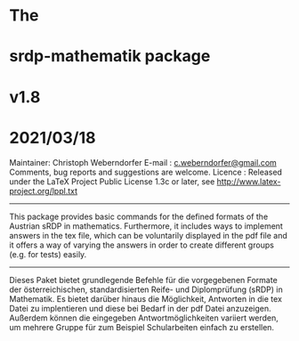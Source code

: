 
#                The
#          srdp-mathematik package
#               v1.8
#
#            2021/03/18


Maintainer: Christoph Weberndorfer
E-mail    : c.weberndorfer@gmail.com
            Comments, bug reports and suggestions are welcome.
Licence   : Released under the LaTeX Project Public License 1.3c or
            later, see http://www.latex-project.org/lppl.txt

----------------------------------------------------------------------

This package provides basic commands for the defined formats of the Austrian sRDP in mathematics. 
Furthermore, it includes ways to implement answers in the tex file, which can be voluntarily displayed in the pdf file and
it offers a way of varying the answers in order to create different groups (e.g. for tests) easily.  

----------------------------------------------------------------------

Dieses Paket bietet grundlegende Befehle für die vorgegebenen Formate der österreichischen, standardisierten 
Reife- und Diplomprüfung (sRDP) in Mathematik.
Es bietet darüber hinaus die Möglichkeit, Antworten in die tex Datei zu implentieren und diese bei Bedarf in der pdf Datei anzuzeigen. 
Außerdem können die eingegeben Antwortmöglichkeiten variiert werden, um mehrere Gruppe für zum Beispiel Schularbeiten einfach zu erstellen.
  

